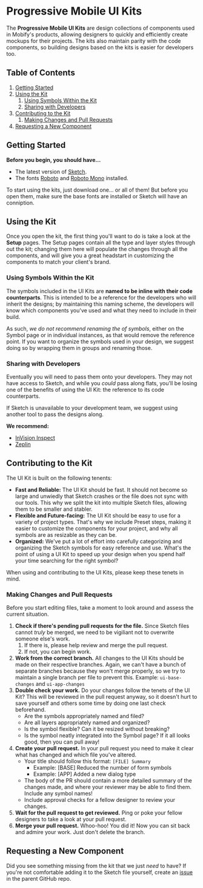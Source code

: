# Progressive Mobile UI Kits

The **Progressive Mobile UI Kits** are design collections of components used in Mobify's products, allowing designers to quickly and efficiently create mockups for their projects. The kits also maintain parity with the code components, so building designs based on the kits is easier for developers too.

## Table of Contents

1. [Getting Started](#getting-started)
2. [Using the Kit](#using-the-kit)
    1. [Using Symbols Within the Kit](#using-symbols-within-the-kit)
    2. [Sharing with Developers](#sharing-with-developers)
3. [Contributing to the Kit](#contributing-to-the-kit)
    1. [Making Changes and Pull Requests](#making-changes-and-pull-requests)
4. [Requesting a New Component](#requesting-a-new-component)


## Getting Started

**Before you begin, you should have…**
- The latest version of [Sketch](https://www.sketchapp.com/).
- The fonts [Roboto](https://fonts.google.com/specimen/Roboto) and [Roboto Mono](https://fonts.google.com/specimen/Roboto+Mono) installed.

To start using the kits, just download one... or all of them! But before you open them, make sure the base fonts are installed or Sketch will have an conniption.

## Using the Kit

Once you open the kit, the first thing you'll want to do is take a look at the **Setup** pages. The Setup pages contain all the type and layer styles through out the kit; changing them here will populate the changes through all the components, and will  give you a great headstart in customizing the components to match your client's brand.

### Using Symbols Within the Kit

The symbols included in the UI Kits are **named to be inline with their code counterparts**. This is intended to be a reference for the developers who will inherit the designs; by maintaining this naming scheme, the developers will know which components you've used and what they need to include in their build.

As such, _we do not recommend renaming the of symbols_, either on the Symbol page or in individual instances, as that would remove the reference point. If you want to organize the symbols used in your design, we suggest doing so by wrapping them in groups and renaming those.

### Sharing with Developers

Eventually you will need to pass them onto your developers. They may not have access to Sketch, and while you _could_ pass along flats, you'll be losing one of the benefits of using the UI Kit: the reference to its code counterparts.

If Sketch is unavailable to your development team, we suggest using another tool to pass the designs along.

**We recommend:**
- [InVision Inspect](https://support.invisionapp.com/hc/en-us/articles/207950906-Introduction-to-Inspect)
- [Zeplin](https://zeplin.io/)

## Contributing to the Kit

The UI Kit is built on the following tenents:

- **Fast and Reliable:** The UI Kit should be fast. It should not become so large and unwiedly that Sketch crashes or the file does not sync with our tools. This why we split the kit into multiple Sketch files, allowing them to be smaller and stabler.
- **Flexible and Future-facing:** The UI Kit should be easy to use for a variety of project types. That's why we include Preset steps, making it easier to customize the  components for your project, and why all symbols are as resizable as they can be.
- **Organized:** We've put a lot of effort into carefully categorizing and organizing the Sketch symbols for easy reference and use. What's the point of using a UI Kit to speed up your design when you spend half your time searching for the right symbol?

When using and contributing to the UI Kits, please keep these tenets in mind.

### Making Changes and Pull Requests

Before you start editing files, take a moment to look around and assess the current situation.

1. **Check if there's pending pull requests for the file.** Since Sketch files cannot _truly_ be merged, we need to be vigiliant not to overwrite someone else's work. 
    1. If there is, please help review and merge the pull request.
    2. If not, you can begin work.
2. **Work from the correct branch.** All changes to the UI Kits should be made on their respective branches. Again, we can't have a bunch of separate branches because they won't merge properly, so we try to maintain a single branch per file to prevent this. Example: `ui-base-changes` and `ui-app-changes`
3. **Double check your work.** Do your changes follow the tenets of the UI Kit? This will be reviewed in the pull request anyway, so it doesn't hurt to save yourself and others some time by doing one last check beforehand.
    - Are the symbols appropriately named and filed?
    - Are all layers appropriately named and organized?
    - Is the symbol flexible? Can it be resized without breaking?
    - Is the symbol neatly integrated into the Symbol page?
If it all looks good, then you can pull away!
3. **Create your pull request.** In your pull request you need to make it clear what has changed and which file you've altered.
    - Your title should follow this format: `[FILE] Summary`
        - Example: [BASE] Reduced the number of form symbols
        - Example: [APP] Added a new dialog type
    - The body of the PR should contain a more detailed summary of the changes made, and where your reviewer may be able to find them. Include any symbol names!
    - Include approval checks for a fellow designer to review your changes.
4. **Wait for the pull request to get reviewed.** Ping or poke your fellow designers to take a look at your pull request.
5. **Merge your pull request.** Whoo-hoo! You did it! Now you can sit back and admire your work. Just don't delete the branch.

## Requesting a New Component

Did you see something missing from the kit that we just _need_ to have? If you're not comfortable adding it to the Sketch file yourself, create an [issue](/issues) in the parent GitHub repo.